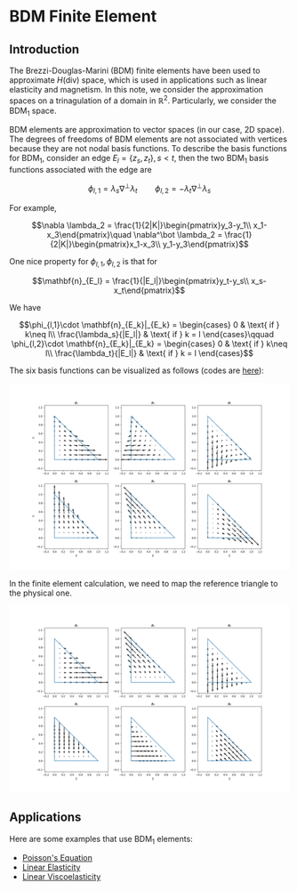 # BDM Finite Element

## Introduction

The Brezzi-Douglas-Marini (BDM) finite elements have been used to approximate $H(\text{div})$ space, which is used in applications such as linear elasticity and magnetism. In this note, we consider the approximation spaces on a trinagulation of a domain in $\mathbb{R}^2$. Particularly, we consider the BDM${}_1$ space. 

BDM elements are approximation to vector spaces (in our case, 2D space). The degrees of freedoms of BDM elements are not associated with vertices because they are not nodal basis functions. To describe the basis functions for BDM${}_1$, consider an edge $E_l = \{z_s, z_t\}, s<t$, then the two BDM${}_1$ basis functions associated with the edge are 

$$\phi_{l,1} = \lambda_s \nabla^\bot \lambda_t\qquad \phi_{l,2} = -\lambda_t\nabla^{\bot} \lambda_s$$

For example, 

$$\nabla \lambda_2 = \frac{1}{2|K|}\begin{pmatrix}y_3-y_1\\ x_1-x_3\end{pmatrix}\quad \nabla^\bot \lambda_2 = \frac{1}{2|K|}\begin{pmatrix}x_1-x_3\\ y_1-y_3\end{pmatrix}$$

One nice property for $\phi_{l,1}, \phi_{l,2}$ is that for 

$$\mathbf{n}_{E_l} = \frac{1}{|E_l|}\begin{pmatrix}y_t-y_s\\ x_s-x_t\end{pmatrix}$$

We have

$$\phi_{l,1}\cdot \mathbf{n}_{E_k}|_{E_k} = \begin{cases}
0 & \text{ if } k\neq l\\ 
\frac{\lambda_s}{|E_l|} & \text{ if } k = l 
\end{cases}\qquad \phi_{l,2}\cdot \mathbf{n}_{E_k}|_{E_k} = \begin{cases}
0 & \text{ if } k\neq l\\ 
\frac{\lambda_t}{|E_l|} & \text{ if } k = l 
\end{cases}$$


The six basis functions can be visualized as follows (codes are [here](./snippets/BDM)):


![](https://raw.githubusercontent.com/ADCMEMarket/ADCMEImages/master/AdFem/BDM.png)

In the finite element calculation, we need to map the reference triangle to the physical one. 

![](https://raw.githubusercontent.com/ADCMEMarket/ADCMEImages/master/AdFem/mapping.png)



## Applications

Here are some examples that use BDM${}_1$ elements:

* [Poisson's Equation](./fwd_mixed_poisson.md)
* [Linear Elasticity](./fwd_linear_elasticity.md)
* [Linear Viscoelasticity](./fwd_stress_based_viscoelasticity.md)





